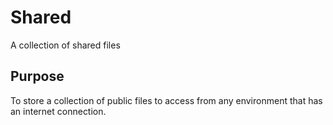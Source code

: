 # Shared
A collection of shared files

## Purpose
To store a collection of public files to access from any environment that has an internet connection.
